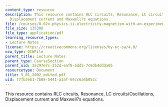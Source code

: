 ```yaml
---
content_type: resource
description: This resource contains RLC circuits, Resonance, LC circuits/Oscillations,
  Displacement current and Maxwell?s equations.
file: /courses/8-02x-physics-ii-electricity-magnetism-with-an-experimental-focus-spring-2005/77fb3eb17b085441a3af64cc6a4b052c_5_01_2002_edited.pdf
file_size: 135308
file_type: application/pdf
learning_resource_types:
- Lecture Notes
license: https://creativecommons.org/licenses/by-nc-sa/4.0/
ocw_type: OCWFile
parent_title: Lecture Notes
parent_type: CourseSection
parent_uid: 3a297e7c-252d-eaf8-bdd5-7c8db4ddda05
resourcetype: Document
title: 5_01_2002_edited.pdf
uid: 77fb3eb1-7b08-5441-a3af-64cc6a4b052c
---
```

This resource contains RLC circuits, Resonance, LC circuits/Oscillations, Displacement current and Maxwell?s equations.